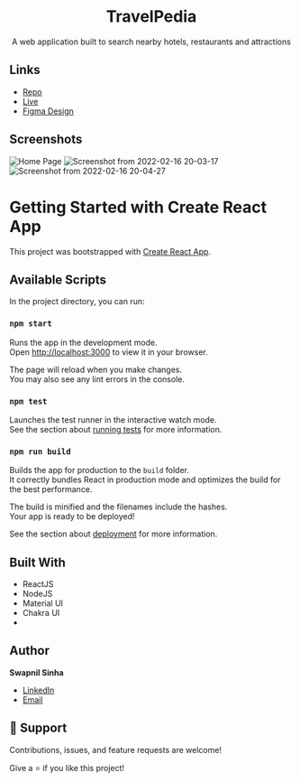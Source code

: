 <h1 align="center">TravelPedia</h1>

<p align="center">A web application built to search nearby hotels, restaurants and attractions</p>


## Links

- [Repo](https://github.com/Swapnil074/TravelPedia "TravelPedia Repo")
- [Live](https://travelpedia.netlify.app/ "Live View")
- [Figma Design](https://www.figma.com/file/ifQC2SPjiIrFUSWCOLaLDG/TravelPedia "UI Design")



## Screenshots

![Home Page](https://user-images.githubusercontent.com/53442514/154286665-34cbf149-13df-4e34-935a-1c914f9234ac.png "Home Page")
![Screenshot from 2022-02-16 20-03-17](https://user-images.githubusercontent.com/53442514/154286811-514bf404-98a3-4029-ad61-aab4b9e89005.png)
![Screenshot from 2022-02-16 20-04-27](https://user-images.githubusercontent.com/53442514/154286840-32bd959d-bc66-49bf-8e5f-c20bf59bdb20.png)



# Getting Started with Create React App

This project was bootstrapped with [Create React App](https://github.com/facebook/create-react-app).

## Available Scripts

In the project directory, you can run:

### `npm start`

Runs the app in the development mode.\
Open [http://localhost:3000](http://localhost:3000) to view it in your browser.

The page will reload when you make changes.\
You may also see any lint errors in the console.

### `npm test`

Launches the test runner in the interactive watch mode.\
See the section about [running tests](https://facebook.github.io/create-react-app/docs/running-tests) for more information.

### `npm run build`

Builds the app for production to the `build` folder.\
It correctly bundles React in production mode and optimizes the build for the best performance.

The build is minified and the filenames include the hashes.\
Your app is ready to be deployed!

See the section about [deployment](https://facebook.github.io/create-react-app/docs/deployment) for more information.

## Built With

- ReactJS
- NodeJS
- Material UI
- Chakra UI
- 

## Author

**Swapnil Sinha**

- [LinkedIn](https://www.linkedin.com/in/swapnil-sinha-2b038a199 "Swapnil Sinha")
- [Email](mailto:mailswapnil0074@gmail.com?subject=Hi "Hi!")


## 🤝 Support

Contributions, issues, and feature requests are welcome!

Give a ⭐️ if you like this project!
